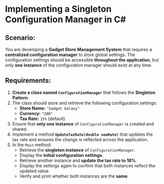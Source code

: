 # Implementing a Singleton Configuration Manager in C#

## Scenario:
You are developing a **Gadget Store Management System** that requires a **centralized configuration manager** to store global settings. The configuration settings should be accessible **throughout the application**, but only **one instance** of the configuration manager should exist at any time.

## Requirements:
1. **Create a class named `ConfigurationManager`** that follows the **Singleton Pattern**.
2. The class should store and retrieve the following configuration settings:
   - **Store Name:** `"Gadget Galaxy"`
   - **Currency:** `"ZAR"`
   - **Tax Rate:** `15%` (default)
3. Ensure that **only one instance** of `ConfigurationManager` is created and shared.
4. Implement a method **`UpdateTaxRate(double newRate)`** that updates the tax rate and ensures the change is reflected across the application.
5. In the `Main` method:
   - Retrieve the **singleton instance** of `ConfigurationManager`.
   - Display the **initial configuration settings**.
   - Retrieve another instance and **update the tax rate to 18%**.
   - Display the settings again to confirm that both instances reflect the updated value.
   - Verify and print whether both instances are the **same**.

